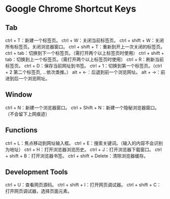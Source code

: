 # Google Chrome Shortcut Keys

## Tab

ctrl + T：新建一个标签页。
ctrl + W：关闭当前标签页。
ctrl + shift + W：关闭所有标签页。关闭浏览器窗口。
ctrl + shift + T：重新到开上一次关闭的标签页。
ctrl + tab：切换到下一个标签页。（需打开两个以上标签页时使用）
ctrl + shift + tab：切换到上一个标签页。（需打开两个以上标签页时使用）
ctrl + R：刷新当前标签页。
ctrl + D：保存当前网址到书签。
ctrl + 1：切换到第一个标签页。（ctrl + 2 第二个标签页, ...依次类推。）
alt + ←：后退到前一个浏览网址。
alt + →：前进到后一个浏览网址。

## Window

ctrl + N：新建一个浏览器窗口。
ctrl + Shift + N：新建一个隐秘浏览器窗口。（不会留下上网痕迹）

## Functions

ctrl + L：焦点移动到网址输入框。
ctrl + E：搜索关键词。（输入的内容不会识别为地址）
ctrl + H：打开浏览器浏览历史。
ctrl + J：打开浏览器下载窗口。
ctrl + shift + B：打开浏览器书签。
ctrl + shift + Delete：清除浏览器缓存。

## Development Tools

ctrl + U：查看网页源码。
ctrl + shift + I：打开网页调试器。
ctrl + shift + C：打开网页调试器，选择页面元素。